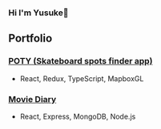 ### Hi I'm Yusuke👋

## Portfolio
### [POTY (Skateboard spots finder app)](https://github.com/yusukeyoshino/Skate-Spot-Finder)
- React, Redux, TypeScript, MapboxGL

### [Movie Diary](https://github.com/yusukeyoshino/movie-finder)
- React, Express, MongoDB, Node.js

